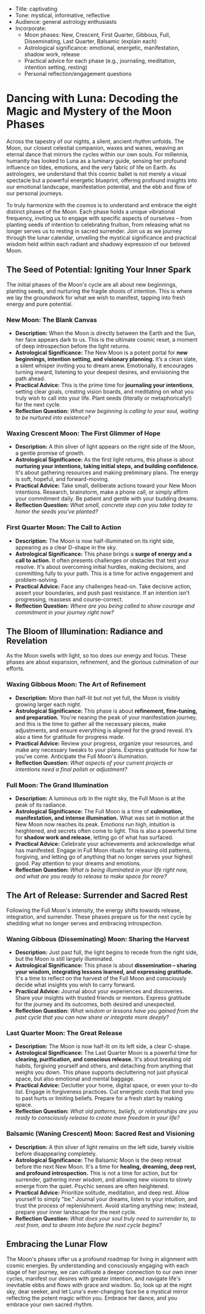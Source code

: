 - Title: captivating
- Tone: mystical, informative, reflective
- Audience: general astrology enthusiasts
- Incorporate:
    - Moon phases: New, Crescent, First Quarter, Gibbous, Full, Disseminating, Last Quarter, Balsamic (explain each)
    - Astrological significance: emotional, energetic, manifestation, shadow work, release
    - Practical advice for each phase (e.g., journaling, meditation, intention setting, resting)
    - Personal reflection/engagement questions


# Dancing with Luna: Decoding the Magic and Mystery of the Moon Phases

Across the tapestry of our nights, a silent, ancient rhythm unfolds. The Moon, our closest celestial companion, waxes and wanes, weaving an eternal dance that mirrors the cycles within our own souls. For millennia, humanity has looked to Luna as a luminary guide, sensing her profound influence on tides, emotions, and the very fabric of life on Earth. As astrologers, we understand that this cosmic ballet is not merely a visual spectacle but a powerful energetic blueprint, offering profound insights into our emotional landscape, manifestation potential, and the ebb and flow of our personal journeys.

To truly harmonize with the cosmos is to understand and embrace the eight distinct phases of the Moon. Each phase holds a unique vibrational frequency, inviting us to engage with specific aspects of ourselves – from planting seeds of intention to celebrating fruition, from releasing what no longer serves us to resting in sacred surrender. Join us as we journey through the lunar calendar, unveiling the mystical significance and practical wisdom held within each radiant and shadowy expression of our beloved Moon.

## The Seed of Potential: Igniting Your Inner Spark

The initial phases of the Moon's cycle are all about new beginnings, planting seeds, and nurturing the fragile shoots of intention. This is where we lay the groundwork for what we wish to manifest, tapping into fresh energy and pure potential.

### New Moon: The Blank Canvas

*   **Description:** When the Moon is directly between the Earth and the Sun, her face appears dark to us. This is the ultimate cosmic reset, a moment of deep introspection before the light returns.
*   **Astrological Significance:** The New Moon is a potent portal for **new beginnings, intention setting, and visionary planning.** It’s a clean slate, a silent whisper inviting you to dream anew. Emotionally, it encourages turning inward, listening to your deepest desires, and envisioning the path ahead.
*   **Practical Advice:** This is the prime time for **journaling your intentions**, setting clear goals, creating vision boards, and meditating on what you truly wish to call into your life. Plant seeds (literally or metaphorically!) for the next cycle.
*   **Reflection Question:** *What new beginning is calling to your soul, waiting to be nurtured into existence?*

### Waxing Crescent Moon: The First Glimmer of Hope

*   **Description:** A thin sliver of light appears on the right side of the Moon, a gentle promise of growth.
*   **Astrological Significance:** As the first light returns, this phase is about **nurturing your intentions, taking initial steps, and building confidence.** It's about gathering resources and making preliminary plans. The energy is soft, hopeful, and forward-moving.
*   **Practical Advice:** Take small, deliberate actions toward your New Moon intentions. Research, brainstorm, make a phone call, or simply affirm your commitment daily. Be patient and gentle with your budding dreams.
*   **Reflection Question:** *What small, concrete step can you take today to honor the seeds you've planted?*

### First Quarter Moon: The Call to Action

*   **Description:** The Moon is now half-illuminated on its right side, appearing as a clear D-shape in the sky.
*   **Astrological Significance:** This phase brings a **surge of energy and a call to action.** It often presents challenges or obstacles that test your resolve. It's about overcoming initial hurdles, making decisions, and committing fully to your path. This is a time for active engagement and problem-solving.
*   **Practical Advice:** Face any challenges head-on. Take decisive action, assert your boundaries, and push past resistance. If an intention isn't progressing, reassess and course-correct.
*   **Reflection Question:** *Where are you being called to show courage and commitment in your journey right now?*

## The Bloom of Illumination: Radiance and Revelation

As the Moon swells with light, so too does our energy and focus. These phases are about expansion, refinement, and the glorious culmination of our efforts.

### Waxing Gibbous Moon: The Art of Refinement

*   **Description:** More than half-lit but not yet full, the Moon is visibly growing larger each night.
*   **Astrological Significance:** This phase is about **refinement, fine-tuning, and preparation.** You're nearing the peak of your manifestation journey, and this is the time to gather all the necessary pieces, make adjustments, and ensure everything is aligned for the grand reveal. It’s also a time for gratitude for progress made.
*   **Practical Advice:** Review your progress, organize your resources, and make any necessary tweaks to your plans. Express gratitude for how far you've come. Anticipate the Full Moon's illumination.
*   **Reflection Question:** *What aspects of your current projects or intentions need a final polish or adjustment?*

### Full Moon: The Grand Illumination

*   **Description:** A luminous orb in the night sky, the Full Moon is at the peak of its radiance.
*   **Astrological Significance:** The Full Moon is a time of **culmination, manifestation, and intense illumination.** What was set in motion at the New Moon now reaches its peak. Emotions run high, intuition is heightened, and secrets often come to light. This is also a powerful time for **shadow work and release**, letting go of what has surfaced.
*   **Practical Advice:** Celebrate your achievements and acknowledge what has manifested. Engage in Full Moon rituals for releasing old patterns, forgiving, and letting go of anything that no longer serves your highest good. Pay attention to your dreams and emotions.
*   **Reflection Question:** *What is being illuminated in your life right now, and what are you ready to release to make space for more?*

## The Art of Release: Surrender and Sacred Rest

Following the Full Moon's intensity, the energy shifts towards release, integration, and surrender. These phases prepare us for the next cycle by shedding what no longer serves and embracing introspection.

### Waning Gibbous (Disseminating) Moon: Sharing the Harvest

*   **Description:** Just past full, the light begins to recede from the right side, but the Moon is still largely illuminated.
*   **Astrological Significance:** This phase is about **dissemination – sharing your wisdom, integrating lessons learned, and expressing gratitude.** It's a time to reflect on the harvest of the Full Moon and consciously decide what insights you wish to carry forward.
*   **Practical Advice:** Journal about your experiences and discoveries. Share your insights with trusted friends or mentors. Express gratitude for the journey and its outcomes, both desired and unexpected.
*   **Reflection Question:** *What wisdom or lessons have you gained from the past cycle that you can now share or integrate more deeply?*

### Last Quarter Moon: The Great Release

*   **Description:** The Moon is now half-lit on its left side, a clear C-shape.
*   **Astrological Significance:** The Last Quarter Moon is a powerful time for **clearing, purification, and conscious release.** It's about breaking old habits, forgiving yourself and others, and detaching from anything that weighs you down. This phase supports decluttering not just physical space, but also emotional and mental baggage.
*   **Practical Advice:** Declutter your home, digital space, or even your to-do list. Engage in forgiveness practices. Cut energetic cords that bind you to past hurts or limiting beliefs. Prepare for a fresh start by making space.
*   **Reflection Question:** *What old patterns, beliefs, or relationships are you ready to consciously release to create more freedom in your life?*

### Balsamic (Waning Crescent) Moon: Sacred Rest and Visioning

*   **Description:** A thin sliver of light remains on the left side, barely visible before disappearing completely.
*   **Astrological Significance:** The Balsamic Moon is the deep retreat before the next New Moon. It's a time for **healing, dreaming, deep rest, and profound introspection.** This is not a time for action, but for surrender, gathering inner wisdom, and allowing new visions to slowly emerge from the quiet. Psychic senses are often heightened.
*   **Practical Advice:** Prioritize solitude, meditation, and deep rest. Allow yourself to simply "be." Journal your dreams, listen to your intuition, and trust the process of replenishment. Avoid starting anything new; instead, prepare your inner landscape for the next cycle.
*   **Reflection Question:** *What does your soul truly need to surrender to, to rest from, and to dream into before the next cycle begins?*

## Embracing the Lunar Flow

The Moon's phases offer us a profound roadmap for living in alignment with cosmic energies. By understanding and consciously engaging with each stage of her journey, we can cultivate a deeper connection to our own inner cycles, manifest our desires with greater intention, and navigate life's inevitable ebbs and flows with grace and wisdom. So, look up at the night sky, dear seeker, and let Luna's ever-changing face be a mystical mirror reflecting the potent magic within you. Embrace her dance, and you embrace your own sacred rhythm.